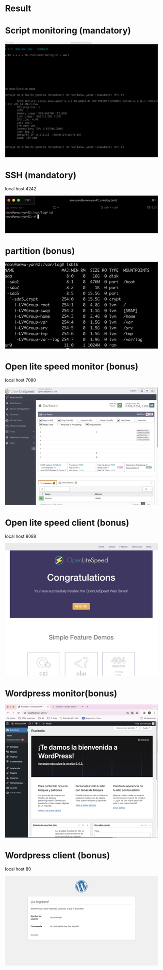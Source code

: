 # Result


# Script monitoring (mandatory)


![Script_monitorig](ScriptMonitoringSH.png)


# SSH (mandatory)

local host 4242

![SSH](SSH.png)


# partition (bonus)

![Comprobar particiones](Comprobar_particiones.png)


# Open lite speed monitor (bonus)

local host 7080

![OpenLiteSpeed](OpenLiteSpeed.png)


# Open lite speed client (bonus)

local host 8088

![OpenLiteCliente](OpenLiteSpeedCliente.png)


# Wordpress monitor(bonus)

![Wordpress](WorldPress.png)


# Wordpress client (bonus)

local host 80

![WordPress_lograste](Wordpress_lograste.png)


